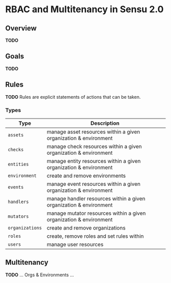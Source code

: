# RBAC and Multitenancy in Sensu 2.0

## Overview

**TODO**

## Goals

**TODO**

## Rules

**TODO** Rules are explicit statements of actions that can be taken.

### Types

| Type | Description |
|---|---|
| `assets` | manage asset resources within a given organization & environment |
| `checks` | manage check resources within a given organization & environment |
| `entities` | manage entity resources within a given organization & environment |
| `environment` | create and remove environments |
| `events` | manage event resources within a given organization & environment |
| `handlers` | manage handler resources within a given organization & environment |
| `mutators` | manage mutator resources within a given organization & environment |
| `organizations` | create and remove organizations |
| `roles` | create, remove roles and set rules within |
| `users` | manage user resources |

## Multitenancy

**TODO** ... Orgs & Environments ...
